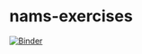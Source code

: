# nams-exercises

[![Binder](https://mybinder.org/badge_logo.svg)](https://mybinder.org/v2/gh/cew8/nams-exercises.git/master)

